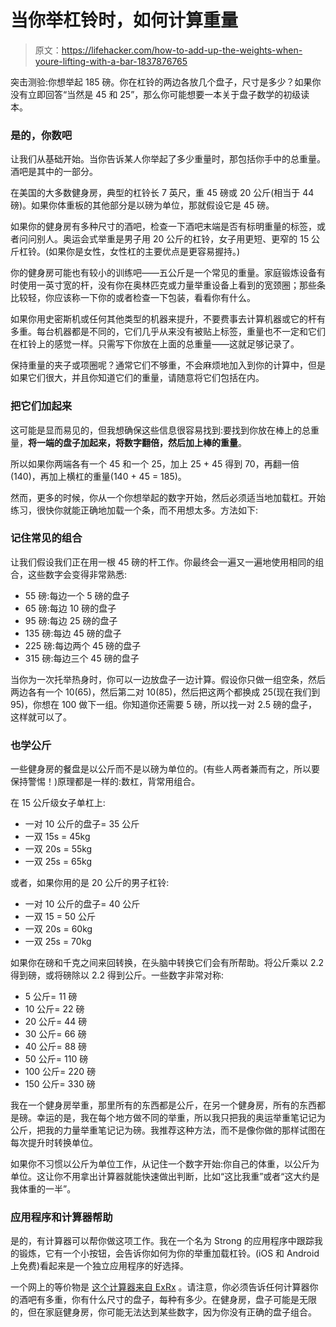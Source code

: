# 当你举杠铃时，如何计算重量

> 原文：<https://lifehacker.com/how-to-add-up-the-weights-when-youre-lifting-with-a-bar-1837876765>

突击测验:你想举起 185 磅。你在杠铃的两边各放几个盘子，尺寸是多少？如果你没有立即回答“当然是 45 和 25”，那么你可能想要一本关于盘子数学的初级读本。



### 是的，你数吧

让我们从基础开始。当你告诉某人你举起了多少重量时，那包括你手中的总重量。酒吧是其中的一部分。

在美国的大多数健身房，典型的杠铃长 7 英尺，重 45 磅或 20 公斤(相当于 44 磅)。如果你体重板的其他部分是以磅为单位，那就假设它是 45 磅。

如果你的健身房有多种尺寸的酒吧，检查一下酒吧末端是否有标明重量的标签，或者问问别人。奥运会式举重是男子用 20 公斤的杠铃，女子用更短、更窄的 15 公斤杠铃。(如果你是女性，女性杠的主要优点是更容易握持。)

你的健身房可能也有较小的训练吧——五公斤是一个常见的重量。家庭锻炼设备有时使用一英寸宽的杆，没有你在奥林匹克或力量举重设备上看到的宽颈圈；那些条比较轻，你应该称一下你的或者检查一下包装，看看你有什么。

如果你用史密斯机或任何其他类型的机器来提升，不要费事去计算机器或它的杆有多重。每台机器都是不同的，它们几乎从来没有被贴上标签，重量也不一定和它们在杠铃上的感觉一样。只需写下你放在上面的总重量——这就足够记录了。

保持重量的夹子或项圈呢？通常它们不够重，不会麻烦地加入到你的计算中，但是如果它们很大，并且你知道它们的重量，请随意将它们包括在内。

### 把它们加起来

这可能是显而易见的，但我想确保这些信息很容易找到:要找到你放在棒上的总重量，**将一端的盘子加起来，将数字翻倍，然后加上棒的重量**。

所以如果你两端各有一个 45 和一个 25，加上 25 + 45 得到 70，再翻一倍(140)，再加上横杠的重量(140 + 45 = 185)。

然而，更多的时候，你从一个你想举起的数字开始，然后必须适当地加载杠。开始练习，很快你就能正确地加载一个条，而不用想太多。方法如下:

### 记住常见的组合

让我们假设我们正在用一根 45 磅的杆工作。你最终会一遍又一遍地使用相同的组合，这些数字会变得非常熟悉:

*   55 磅:每边一个 5 磅的盘子
*   65 磅:每边 10 磅的盘子
*   95 磅:每边 25 磅的盘子
*   135 磅:每边 45 磅的盘子
*   225 磅:每边两个 45 磅的盘子
*   315 磅:每边三个 45 磅的盘子

当你为一次托举热身时，你可以一边放盘子一边计算。假设你只做一组空条，然后两边各有一个 10(65)，然后第二对 10(85)，然后把这两个都换成 25(现在我们到 95)，你想在 100 做下一组。你知道你还需要 5 磅，所以找一对 2.5 磅的盘子，这样就可以了。

### 也学公斤

一些健身房的餐盘是以公斤而不是以磅为单位的。(有些人两者兼而有之，所以要保持警惕！)原理都是一样的:数杠，背常用组合。

在 15 公斤级女子单杠上:

*   一对 10 公斤的盘子= 35 公斤
*   一双 15s = 45kg
*   一双 20s = 55kg
*   一双 25s = 65kg

或者，如果你用的是 20 公斤的男子杠铃:

*   一对 10 公斤的盘子= 40 公斤
*   一双 15 = 50 公斤
*   一双 20s = 60kg
*   一双 25s = 70kg

如果你在磅和千克之间来回转换，在头脑中转换它们会有所帮助。将公斤乘以 2.2 得到磅，或将磅除以 2.2 得到公斤。一些数字非常对称:

*   5 公斤= 11 磅
*   10 公斤= 22 磅
*   20 公斤= 44 磅
*   30 公斤= 66 磅
*   40 公斤= 88 磅
*   50 公斤= 110 磅
*   100 公斤= 220 磅
*   150 公斤= 330 磅

我在一个健身房举重，那里所有的东西都是公斤，在另一个健身房，所有的东西都是磅。幸运的是，我在每个地方做不同的举重，所以我只把我的奥运举重笔记记为公斤，把我的力量举重笔记记为磅。我推荐这种方法，而不是像你做的那样试图在每次提升时转换单位。

如果你不习惯以公斤为单位工作，从记住一个数字开始:你自己的体重，以公斤为单位。这让你不用拿出计算器就能快速做出判断，比如“这比我重”或者“这大约是我体重的一半”。

### 应用程序和计算器帮助

是的，有计算器可以帮你做这项工作。我在一个名为 Strong 的应用程序中跟踪我的锻炼，它有一个小按钮，会告诉你如何为你的举重加载杠铃。(iOS 和 Android 上免费)看起来是一个独立应用程序的好选择。

一个网上的等价物是 [这个计算器来自 ExRx](https://exrx.net/Calculators/WeightPlate) 。请注意，你必须告诉任何计算器你的酒吧有多重，你有什么尺寸的盘子，每种有多少。在健身房，盘子可能是无限的，但在家庭健身房，你可能无法达到某些数字，因为你没有正确的盘子组合。